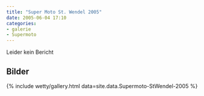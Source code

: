 ```yaml
---
title: "Super Moto St. Wendel 2005"
date: 2005-06-04 17:10
categories: 
- galerie
- Supermoto
---
```

Leider kein Bericht

<!--more-->

## Bilder

{% include wetty/gallery.html data=site.data.Supermoto-StWendel-2005 %}